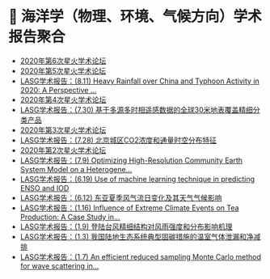 # 🌊 海洋学（物理、环境、气候方向）学术报告聚合
<!-- BLOG-POST-LIST:START -->
- [2020年第6次星火学术论坛](https://www.soed.org.cn/index.php/open/detail/1820)
- [2020年第5次星火学术论坛](https://www.soed.org.cn/index.php/open/detail/1817)
- [LASG学术报告：(8.11) Heavy Rainfall over China and Typhoon Activity in 2020: A Perspective ...](http://www.lasg.ac.cn/ky/xsbg/202008/t20200803_573307.html)
- [2020年第4次星火学术论坛](https://www.soed.org.cn/index.php/open/detail/1813)
- [LASG学术报告：(7.30) 基于多源多时相遥感数据的全球30米地表覆盖精细分类产品](http://www.lasg.ac.cn/ky/xsbg/202007/t20200727_571673.html)
- [2020年第3次星火学术论坛](https://www.soed.org.cn/index.php/open/detail/1812)
- [LASG学术报告：(7.28) 北京城区CO2浓度和通量时空分布特征](http://www.lasg.ac.cn/ky/xsbg/202007/t20200727_571672.html)
- [2020年第2次星火学术论坛](https://www.soed.org.cn/index.php/open/detail/1811)
- [LASG学术报告：(7.9) Optimizing High-Resolution Community Earth System Model on a Heterogene...](http://www.lasg.ac.cn/ky/xsbg/202006/t20200623_565620.html)
- [LASG学术报告：(6.19) Use of machine learning technique in predicting ENSO and IOD](http://www.lasg.ac.cn/ky/xsbg/202006/t20200610_564242.html)
- [LASG学术报告：(6.12) 东亚夏季风气流日变化及其天气气候影响](http://www.lasg.ac.cn/ky/xsbg/202006/t20200609_564115.html)
- [LASG学术报告：(1.16) Influence of Extreme Climate Events on Tea Production: A Case Study in...](http://www.lasg.ac.cn/ky/xsbg/202001/t20200116_540559.html)
- [LASG学术报告：(1.9) 登陆台风精细结构对风雨强度和分布影响机理](http://www.lasg.ac.cn/ky/xsbg/202001/t20200107_536259.html)
- [LASG学术报告：(1.3) 我国陆地生态系统典型固碳措施的温室气体泄漏和净减排](http://www.lasg.ac.cn/ky/xsbg/202001/t20200102_535653.html)
- [LASG学术报告：(1.7) An efficient reduced sampling Monte Carlo method for wave scattering in...](http://www.lasg.ac.cn/ky/xsbg/201912/t20191227_535108.html)
<!-- BLOG-POST-LIST:END -->
